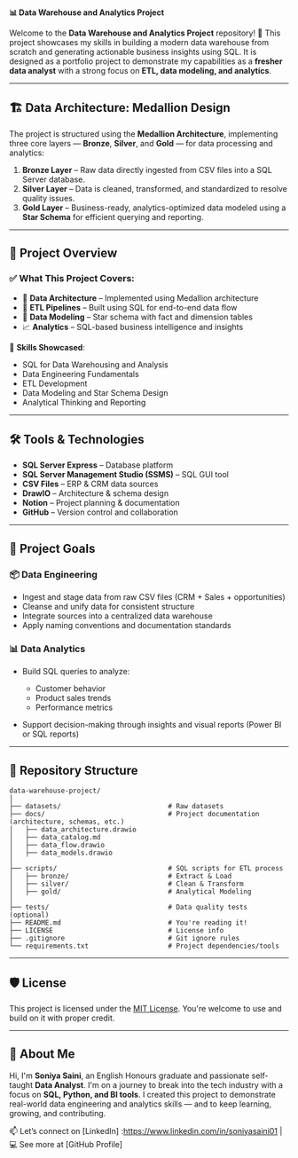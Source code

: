**📊 Data Warehouse and Analytics Project**

Welcome to the **Data Warehouse and Analytics Project** repository! 🚀
This project showcases my skills in building a modern data warehouse from scratch and generating actionable business insights using SQL. It is designed as a portfolio project to demonstrate my capabilities as a **fresher data analyst** with a strong focus on **ETL, data modeling, and analytics**.

---

## 🏗️ Data Architecture: Medallion Design

The project is structured using the **Medallion Architecture**, implementing three core layers — **Bronze**, **Silver**, and **Gold** — for data processing and analytics:

1. **Bronze Layer** – Raw data directly ingested from CSV files into a SQL Server database.
2. **Silver Layer** – Data is cleaned, transformed, and standardized to resolve quality issues.
3. **Gold Layer** – Business-ready, analytics-optimized data modeled using a **Star Schema** for efficient querying and reporting.

---

## 📖 Project Overview

### ✅ What This Project Covers:

* 🔧 **Data Architecture** – Implemented using Medallion architecture
* 🔁 **ETL Pipelines** – Built using SQL for end-to-end data flow
* 🧱 **Data Modeling** – Star schema with fact and dimension tables
* 📈 **Analytics** – SQL-based business intelligence and insights

🎯 **Skills Showcased**:

* SQL for Data Warehousing and Analysis
* Data Engineering Fundamentals
* ETL Development
* Data Modeling and Star Schema Design
* Analytical Thinking and Reporting

---

## 🛠️ Tools & Technologies

* **SQL Server Express** – Database platform
* **SQL Server Management Studio (SSMS)** – SQL GUI tool
* **CSV Files** – ERP & CRM data sources
* **DrawIO** – Architecture & schema design
* **Notion** – Project planning & documentation
* **GitHub** – Version control and collaboration

---

## 🚀 Project Goals

### 📦 Data Engineering

* Ingest and stage data from raw CSV files (CRM + Sales + opportunities)
* Cleanse and unify data for consistent structure
* Integrate sources into a centralized data warehouse
* Apply naming conventions and documentation standards

### 📊 Data Analytics

* Build SQL queries to analyze:

  * Customer behavior
  * Product sales trends
  * Performance metrics
* Support decision-making through insights and visual reports (Power BI or SQL reports)

---

## 📂 Repository Structure

```
data-warehouse-project/
│
├── datasets/                           # Raw datasets
├── docs/                               # Project documentation (architecture, schemas, etc.)
│   ├── data_architecture.drawio
│   ├── data_catalog.md
│   ├── data_flow.drawio
│   ├── data_models.drawio
│
├── scripts/                            # SQL scripts for ETL process
│   ├── bronze/                         # Extract & Load
│   ├── silver/                         # Clean & Transform
│   ├── gold/                           # Analytical Modeling
│
├── tests/                              # Data quality tests (optional)
├── README.md                           # You're reading it!
├── LICENSE                             # License info
├── .gitignore                          # Git ignore rules
└── requirements.txt                    # Project dependencies/tools
```

---

## 🛡️ License

This project is licensed under the [MIT License](LICENSE). You're welcome to use and build on it with proper credit.

---

## 🌟 About Me

Hi, I'm **Soniya Saini**, an English Honours graduate and passionate self-taught **Data Analyst**. I'm on a journey to break into the tech industry with a focus on **SQL, Python, and BI tools**. I created this project to demonstrate real-world data engineering and analytics skills — and to keep learning, growing, and contributing.

📫 Let’s connect on [LinkedIn] :https://www.linkedin.com/in/soniyasaini01 | 💻 See more at [GitHub Profile]

